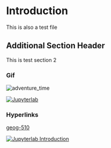 # Introduction

This is also a test file

## Additional Section Header

This is test section 2

### Gif

![adventure_time](https://media1.tenor.com/m/_WqPD4H3lQMAAAAC/deer-fingers-adventure-time.gif)

[![Jupyterlab](https://i.ytimg.com/an_webp/_KLQKP8_0kw/mqdefault_6s.webp?du=3000&sqp=CKi8lb0G&rs=AOn4CLAZa4lnHBJXh9hxnO4-I4K7saGZBA)](https://www.youtube.com/watch?v=iMeHDSV8TBI)

### Hyperlinks

[geog-510](https://geog-510.gishub.org)

[![Jupyterlab Introduction](https://i.ytimg.com/vi/lSzF5I6s2y4/hqdefault.jpg)](https://www.youtube.com/watch?v=se4v1DSvpKg&list=PLAxJ4-o7ZoPePd9h8xT_Kc38UP_9GHdbk&index=5)
